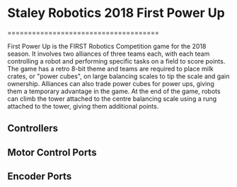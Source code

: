 # Staley Robotics 2018 First Power Up
=====================================

First Power Up is the FIRST Robotics Competition game for the 2018 season. It involves two alliances of three teams each, with each team controlling a robot and performing specific tasks on a field to score points. The game has a retro 8-bit theme and teams are required to place milk crates, or "power cubes", on large balancing scales to tip the scale and gain ownership. Alliances can also trade power cubes for power ups, giving them a temporary advantage in the game. At the end of the game, robots can climb the tower attached to the centre balancing scale using a rung attached to the tower, giving them additional points.

## Controllers

## Motor Control Ports

## Encoder Ports
